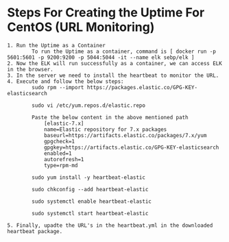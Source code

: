 # Steps For Creating the Uptime For CentOS (URL Monitoring)


    1. Run the Uptime as a Container
			To run the Uptime as a container, command is [ docker run -p 5601:5601 -p 9200:9200 -p 5044:5044 -it --name elk sebp/elk ]
    2. Now the ELK will run successfully as a container, we can access ELK in the browser.
    3. In the server we need to install the heartbeat to monitor the URL.
    4. Execute and follow the below steps:
    		sudo rpm --import https://packages.elastic.co/GPG-KEY-elasticsearch
            
            sudo vi /etc/yum.repos.d/elastic.repo
            
            Paste the below content in the above mentioned path
            	[elastic-7.x]
                name=Elastic repository for 7.x packages
                baseurl=https://artifacts.elastic.co/packages/7.x/yum
                gpgcheck=1
                gpgkey=https://artifacts.elastic.co/GPG-KEY-elasticsearch
                enabled=1
                autorefresh=1
                type=rpm-md
                
            sudo yum install -y heartbeat-elastic
            
            sudo chkconfig --add heartbeat-elastic
            
            sudo systemctl enable heartbeat-elastic
            
            sudo systemctl start heartbeat-elastic
            
    5. Finally, upadte the URL's in the heartbeat.yml in the downloaded heartbeat package.
